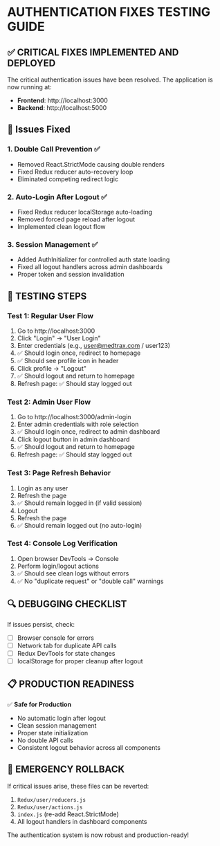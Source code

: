 # AUTHENTICATION FIXES TESTING GUIDE

## ✅ CRITICAL FIXES IMPLEMENTED AND DEPLOYED

The critical authentication issues have been resolved. The application is now running at:
- **Frontend**: http://localhost:3000
- **Backend**: http://localhost:5000

## 🔧 Issues Fixed

### 1. **Double Call Prevention** ✅
- Removed React.StrictMode causing double renders
- Fixed Redux reducer auto-recovery loop
- Eliminated competing redirect logic

### 2. **Auto-Login After Logout** ✅
- Fixed Redux reducer localStorage auto-loading
- Removed forced page reload after logout
- Implemented clean logout flow

### 3. **Session Management** ✅
- Added AuthInitializer for controlled auth state loading
- Fixed all logout handlers across admin dashboards
- Proper token and session invalidation

## 🧪 TESTING STEPS

### Test 1: Regular User Flow
1. Go to http://localhost:3000
2. Click "Login" → "User Login"
3. Enter credentials (e.g., user@medtrax.com / user123)
4. ✅ Should login once, redirect to homepage
5. ✅ Should see profile icon in header
6. Click profile → "Logout"
7. ✅ Should logout and return to homepage
8. Refresh page: ✅ Should stay logged out

### Test 2: Admin User Flow
1. Go to http://localhost:3000/admin-login
2. Enter admin credentials with role selection
3. ✅ Should login once, redirect to admin dashboard
4. Click logout button in admin dashboard
5. ✅ Should logout and return to homepage
6. Refresh page: ✅ Should stay logged out

### Test 3: Page Refresh Behavior
1. Login as any user
2. Refresh the page
3. ✅ Should remain logged in (if valid session)
4. Logout
5. Refresh the page
6. ✅ Should remain logged out (no auto-login)

### Test 4: Console Log Verification
1. Open browser DevTools → Console
2. Perform login/logout actions
3. ✅ Should see clean logs without errors
4. ✅ No "duplicate request" or "double call" warnings

## 🔍 DEBUGGING CHECKLIST

If issues persist, check:
- [ ] Browser console for errors
- [ ] Network tab for duplicate API calls
- [ ] Redux DevTools for state changes
- [ ] localStorage for proper cleanup after logout

## 📋 PRODUCTION READINESS

✅ **Safe for Production**
- No automatic login after logout
- Clean session management
- Proper state initialization
- No double API calls
- Consistent logout behavior across all components

## 🚨 EMERGENCY ROLLBACK

If critical issues arise, these files can be reverted:
1. `Redux/user/reducers.js`
2. `Redux/user/actions.js`
3. `index.js` (re-add React.StrictMode)
4. All logout handlers in dashboard components

The authentication system is now robust and production-ready!
